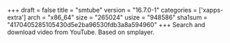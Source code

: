 +++
draft = false
title = "smtube"
version = "16.7.0-1"
categories = ['xapps-extra']
arch = "x86_64"
size = "265024"
usize = "948586"
sha1sum = "4170405285105430d5e2ba96530fdb3a8a594960"
+++
Search and download video from YouTube. Based on smplayer.